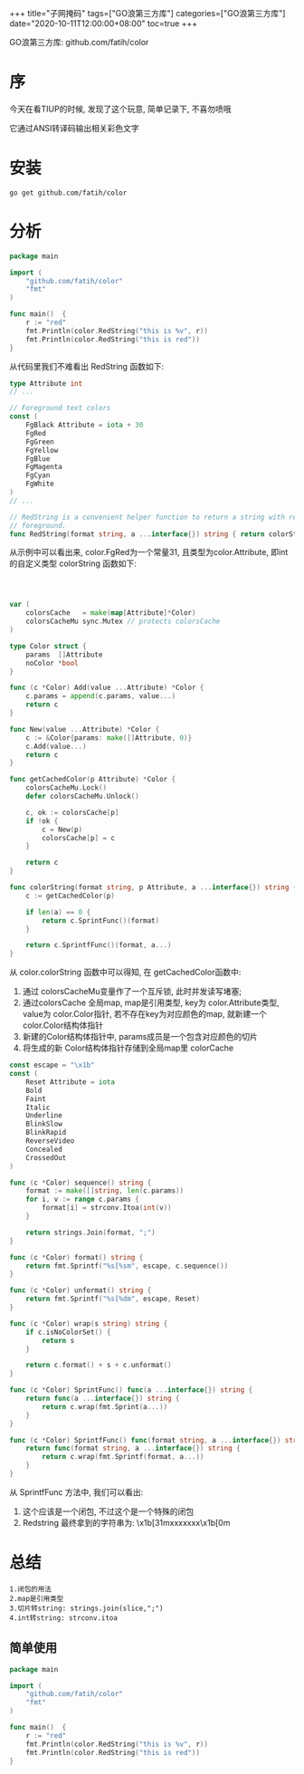 +++
title="子网掩码"
tags=["GO浪第三方库"]
categories=["GO浪第三方库"]
date="2020-10-11T12:00:00+08:00"
toc=true
+++

<!--摘要 -->
GO浪第三方库: github.com/fatih/color
<!--more-->


# 序
今天在看TIUP的时候, 发现了这个玩意, 简单记录下, 不喜勿喷哦

它通过ANSI转译码输出相关彩色文字

# 安装

```shell
go get github.com/fatih/color

```

# 分析

```go
package main

import (
	"github.com/fatih/color"
	"fmt"
)

func main()  {
	r := "red"
	fmt.Println(color.RedString("this is %v", r))
	fmt.Println(color.RedString("this is red"))
}

```

从代码里我们不难看出 RedString 函数如下:
```go
type Attribute int
// ...

// Foreground text colors
const (
	FgBlack Attribute = iota + 30
	FgRed
	FgGreen
	FgYellow
	FgBlue
	FgMagenta
	FgCyan
	FgWhite
)
// ...

// RedString is a convenient helper function to return a string with red
// foreground.
func RedString(format string, a ...interface{}) string { return colorString(format, FgRed, a...) }

```

从示例中可以看出来, color.FgRed为一个常量31, 且类型为color.Attribute, 即int的自定义类型
colorString 函数如下:
```go



var (
    colorsCache   = make(map[Attribute]*Color)
    colorsCacheMu sync.Mutex // protects colorsCache
)

type Color struct {
	params  []Attribute
	noColor *bool
}

func (c *Color) Add(value ...Attribute) *Color {
	c.params = append(c.params, value...)
	return c
}

func New(value ...Attribute) *Color {
	c := &Color{params: make([]Attribute, 0)}
	c.Add(value...)
	return c
}

func getCachedColor(p Attribute) *Color {
	colorsCacheMu.Lock()
	defer colorsCacheMu.Unlock()

	c, ok := colorsCache[p]
	if !ok {
		c = New(p)
		colorsCache[p] = c
	}

	return c
}

func colorString(format string, p Attribute, a ...interface{}) string {
	c := getCachedColor(p)

	if len(a) == 0 {
		return c.SprintFunc()(format)
	}

	return c.SprintfFunc()(format, a...)
}
```

从 color.colorString 函数中可以得知, 在 getCachedColor函数中: 
1. 通过 colorsCacheMu变量作了一个互斥锁, 此时并发读写堵塞;
2. 通过colorsCache 全局map, map是引用类型, key为 color.Attribute类型, value为 color.Color指针, 若不存在key为对应颜色的map, 就新建一个color.Color结构体指针
3. 新建的Color结构体指针中, params成员是一个包含对应颜色的切片
4. 将生成的新 Color结构体指针存储到全局map里 colorCache

```go
const escape = "\x1b"
const (
	Reset Attribute = iota
	Bold
	Faint
	Italic
	Underline
	BlinkSlow
	BlinkRapid
	ReverseVideo
	Concealed
	CrossedOut
)

func (c *Color) sequence() string {
	format := make([]string, len(c.params))
	for i, v := range c.params {
		format[i] = strconv.Itoa(int(v))
	}

	return strings.Join(format, ";")
}

func (c *Color) format() string {
	return fmt.Sprintf("%s[%sm", escape, c.sequence())
}

func (c *Color) unformat() string {
	return fmt.Sprintf("%s[%dm", escape, Reset)
}

func (c *Color) wrap(s string) string {
	if c.isNoColorSet() {
		return s
	}

	return c.format() + s + c.unformat()
}

func (c *Color) SprintFunc() func(a ...interface{}) string {
	return func(a ...interface{}) string {
		return c.wrap(fmt.Sprint(a...))
	}
}

func (c *Color) SprintfFunc() func(format string, a ...interface{}) string {
	return func(format string, a ...interface{}) string {
		return c.wrap(fmt.Sprintf(format, a...))
	}
}
```

从 SprintfFunc 方法中, 我们可以看出:
1. 这个应该是一个闭包, 不过这个是一个特殊的闭包
2. Redstring 最终拿到的字符串为: \x1b[31mxxxxxxx\x1b[0m

# 总结

```shell
1.闭包的用法
2.map是引用类型
3.切片转string: strings.join(slice,";")
4.int转string: strconv.itoa
```

## 简单使用

```go
package main

import (
	"github.com/fatih/color"
	"fmt"
)

func main()  {
	r := "red"
	fmt.Println(color.RedString("this is %v", r))
	fmt.Println(color.RedString("this is red"))
}

```

